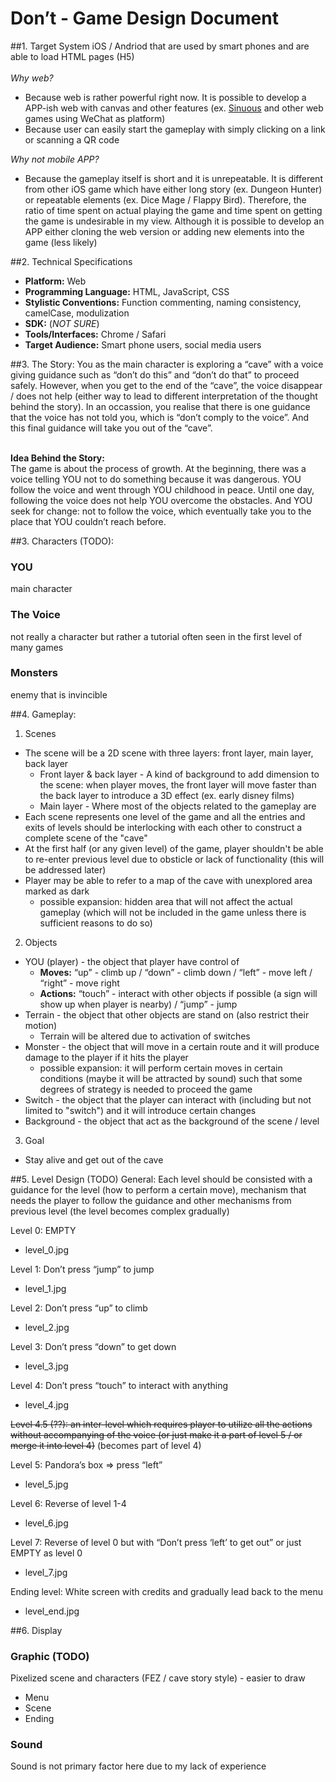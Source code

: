 # Don’t - Game Design Document
##1. Target System
iOS / Andriod that are used by smart phones and are able to load HTML pages (H5) <br><br>
*Why web?* 
* Because web is rather powerful right now. It is possible to develop a APP-ish web with canvas and other features (ex. [Sinuous](https://github.com/fwon/Sinuous) and other web games using WeChat as platform)
* Because user can easily start the gameplay with simply clicking on a link or scanning a QR code

*Why not mobile APP?*
* Because the gameplay itself is short and it is unrepeatable. It is different from other iOS game which have either long story (ex. Dungeon Hunter) or repeatable elements (ex. Dice Mage / Flappy Bird). Therefore, the ratio of time spent on actual playing the game and time spent on getting the game is undesirable in my view. Although it is possible to develop an APP either cloning the web version or adding new elements into the game (less likely)

##2. Technical Specifications
* **Platform:** Web
* **Programming Language:** HTML, JavaScript, CSS
* **Stylistic Conventions:** Function commenting, naming consistency, camelCase, modulization
* **SDK:** (*NOT SURE*)
* **Tools/Interfaces:** Chrome / Safari
* **Target Audience:** Smart phone users, social media users

##3. The Story:
You as the main character is exploring a “cave” with a voice giving guidance such as “don’t do this” and “don’t do that” to proceed safely. However, when you get to the end of the “cave”, the voice disappear / does not help (either way to lead to different interpretation of the thought behind the story). In an occassion, you realise that there is one guidance that the voice has not told you, which is “don’t comply to the voice”. And this final guidance will take you out of the “cave”. <br><br>

**Idea Behind the Story:**<br>
The game is about the process of growth. At the beginning, there was a voice telling YOU not to do something because it was dangerous. YOU follow the voice and went through YOU childhood in peace. Until one day, following the voice does not help YOU overcome the obstacles. And YOU seek for change: not to follow the voice, which eventually take you to the place that YOU couldn’t reach before.

##3. Characters (TODO):
### YOU
  main character
### The Voice
  not really a character but rather a tutorial often seen in the first level of many games
### Monsters 
  enemy that is invincible

##4. Gameplay:
1. Scenes
  * The scene will be a 2D scene with three layers: front layer, main layer, back layer
    * Front layer & back layer - A kind of background to add dimension to the scene: when player moves, the front layer will move faster than the back layer to introduce a 3D effect (ex. early disney films)
    * Main layer - Where most of the objects related to the gameplay are
  * Each scene represents one level of the game and all the entries and exits of levels should be interlocking with each other to construct a complete scene of the "cave"
  * At the first half (or any given level) of the game, player shouldn't be able to re-enter previous level due to obsticle or lack of functionality (this will be addressed later)
  * Player may be able to refer to a map of the cave with unexplored area marked as dark
    * possible expansion: hidden area that will not affect the actual gameplay (which will not be included in the game unless there is sufficient reasons to do so)
2. Objects
  * YOU (player) - the object that player have control of
    * **Moves:** “up” - climb up / “down” - climb down / “left” - move left / “right” - move right
    * **Actions:** “touch” - interact with other objects if possible (a sign will show up when player is nearby) / “jump” - jump
  * Terrain - the object that other objects are stand on (also restrict their motion)
    * Terrain will be altered due to activation of switches
  * Monster - the object that will move in a certain route and it will produce damage to the player if it hits the player
    * possible expansion: it will perform certain moves in certain conditions (maybe it will be attracted by sound) such that some degrees of strategy is needed to proceed the game
  * Switch - the object that the player can interact with (including but not limited to "switch") and it will introduce certain changes
  * Background - the object that act as the background of the scene / level
3. Goal
  * Stay alive and get out of the cave

##5. Level Design (TODO)
General: Each level should be consisted with a guidance for the level (how to perform a certain move), mechanism that needs the player to follow the guidance and other mechanisms from previous level (the level becomes complex gradually)

Level 0: EMPTY
  * level_0.jpg
  
Level 1: Don’t press “jump” to jump
  * level_1.jpg
  
Level 2: Don’t press “up” to climb
  * level_2.jpg
  
Level 3: Don’t press “down” to get down
  * level_3.jpg
  
Level 4: Don’t press  “touch” to interact with anything
  * level_4.jpg
  
<del>Level 4.5 (??): an inter-level which requires player to utilize all the actions without accompanying of the voice (or just make it a part of level 5 / or merge it into level 4)</del> (becomes part of level 4)

Level 5: Pandora’s box => press “left”
  * level_5.jpg

Level 6: Reverse of level 1-4
  * level_6.jpg

Level 7: Reverse of level 0 but with “Don’t press ‘left’ to get out” or just EMPTY as level 0
  * level_7.jpg

Ending level: White screen with credits and gradually lead back to the menu
  * level_end.jpg

##6. Display
### Graphic (TODO)
Pixelized scene and characters (FEZ / cave story style) - easier to draw
  * Menu
  * Scene
  * Ending

### Sound
Sound is not primary factor here due to my lack of experience
